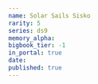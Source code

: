 ```yaml
---
name: Solar Sails Sisko
rarity: 5
series: ds9
memory_alpha:
bigbook_tier: -1
in_portal: true
date:
published: true
---
```



